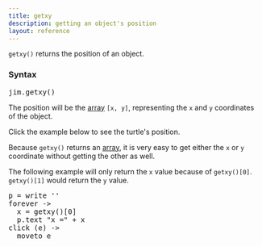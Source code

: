 ```yaml
---
title: getxy
description: getting an object's position
layout: reference
---
```


`getxy()` returns the position of an object. 

### Syntax

<pre class="jumbo">
<span data-dfnup="object">jim</span>.getxy()
</pre>

The position will be the [array](array.html) `[x, y]`, representing the `x` and `y` coordinates of the object. 

Click the example below to see the turtle's position.

<script type="figure">
p = write ''
forever ->
  p.html "[" + getxy()[0] + ", " + getxy()[1] + "]"
click (e) ->
  moveto e
</script>

Because `getxy()` returns an [array](array.html), it is very easy to get either the `x` or `y` coordinate without getting the other as well. 

The following example will only return the `x` value because of `getxy()[0]`. `getxy()[1]` would return the `y` value. 

<pre class="examp">
p = write ''
forever ->
  x = getxy()[0]
  p.text "x =" + x
click (e) ->
  moveto e
</pre>

<script type="figure">
p = write ''
forever ->
  x = getxy()[0]
  p.text "x = " + x
click (e) ->
  moveto e
</script>
